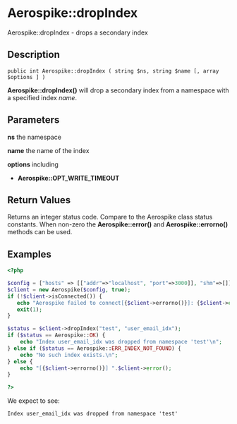 
# Aerospike::dropIndex

Aerospike::dropIndex - drops a secondary index

## Description

```
public int Aerospike::dropIndex ( string $ns, string $name [, array $options ] )
```

**Aerospike::dropIndex()** will drop a secondary index from
a namespace with a specified index *name*.

## Parameters

**ns** the namespace

**name** the name of the index

**options** including
- **Aerospike::OPT_WRITE_TIMEOUT**

## Return Values

Returns an integer status code.  Compare to the Aerospike class status
constants.  When non-zero the **Aerospike::error()** and
**Aerospike::errorno()** methods can be used.

## Examples

```php
<?php

$config = ["hosts" => [["addr"=>"localhost", "port"=>3000]], "shm"=>[]];
$client = new Aerospike($config, true);
if (!$client->isConnected()) {
   echo "Aerospike failed to connect[{$client->errorno()}]: {$client->error()}\n";
   exit(1);
}

$status = $client->dropIndex("test", "user_email_idx");
if ($status == Aerospike::OK) {
    echo "Index user_email_idx was dropped from namespace 'test'\n";
} else if ($status == Aerospike::ERR_INDEX_NOT_FOUND) {
    echo "No such index exists.\n";
} else {
    echo "[{$client->errorno()}] ".$client->error();
}

?>
```

We expect to see:

```
Index user_email_idx was dropped from namespace 'test'
```

